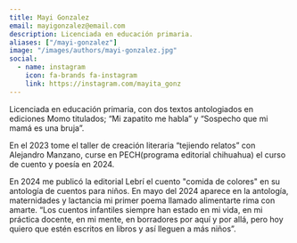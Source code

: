 ```yaml
---
title: Mayi Gonzalez
email: mayigonzalez@email.com
description: Licenciada en educación primaria.
aliases: ["/mayi-gonzalez"]
image: "/images/authors/mayi-gonzalez.jpg"
social:
  - name: instagram
    icon: fa-brands fa-instagram
    link: https://instagram.com/mayita_gonz
---
```


Licenciada en educación primaria, con dos textos antologiados en ediciones Momo titulados; “Mi zapatito me habla” y “Sospecho que mi mamá es una bruja”.

En el 2023 tome el taller de  creación literaria “tejiendo relatos” con Alejandro Manzano, curse en PECH(programa editorial chihuahua) el curso de cuento y poesía en 2024.

En 2024 me publicó la editorial Lebrí el cuento "comida  de colores" en su antología de cuentos para niños. En mayo del 2024 aparece en la antología, maternidades y lactancia mi  primer poema llamado alimentarte rima con amarte. “Los cuentos infantiles siempre han estado en mi vida, en mi práctica docente, en mi mente, en borradores por aquí y por allá, pero hoy quiero que estén escritos en libros y así lleguen a más niños”.
